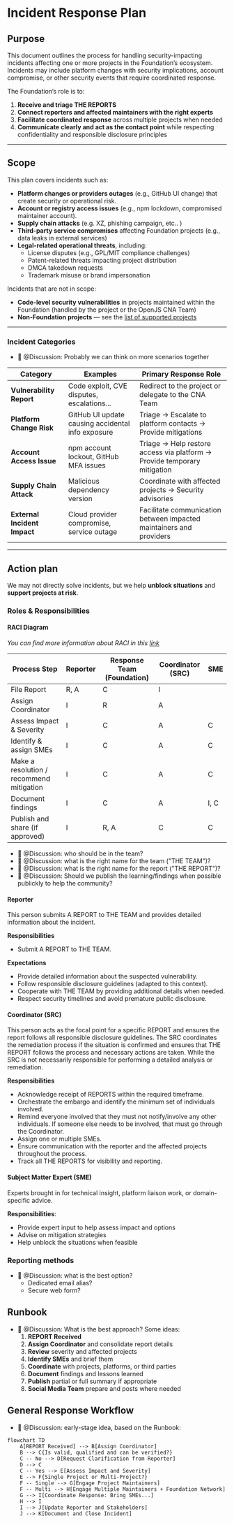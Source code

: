 # Incident Response Plan

## Purpose  
This document outlines the process for handling security-impacting incidents affecting one or more projects in the Foundation’s ecosystem. Incidents may include platform changes with security implications, account compromise, or other security events that require coordinated response.

The Foundation’s role is to:  
1. **Receive and triage THE REPORTS**  
2. **Connect reporters and affected maintainers with the right experts**  
3. **Facilitate coordinated response** across multiple projects when needed  
4. **Communicate clearly and act as the contact point** while respecting confidentiality and responsible disclosure principles  

---

## Scope  

This plan covers incidents such as:  
- **Platform changes or providers outages** (e.g., GitHub UI change) that create security or operational risk.  
- **Account or registry access issues** (e.g., npm lockdown, compromised maintainer account).  
- **Supply chain attacks** (e.g. XZ, phishing campaign, etc.. )  
- **Third-party service compromises** affecting Foundation projects (e.g., data leaks in external services)  
- **Legal-related operational threats**, including:
  - License disputes (e.g., GPL/MIT compliance challenges)
  - Patent-related threats impacting project distribution
  - DMCA takedown requests
  - Trademark misuse or brand impersonation


Incidents that are not in scope:
- **Code-level security vulnerabilities** in projects maintained within the Foundation (handled by the project or the OpenJS CNA Team)
- **Non-Foundation projects** — see the [list of supported projects](https://openjsf.org/projects)  

---

### Incident Categories  

- 🍿 @Discussion: Probably we can think on more scenarios together 


| Category | Examples | Primary Response Role |
|----------|----------|-----------------------|
| **Vulnerability Report** | Code exploit, CVE disputes, escalations... | Redirect to the project or delegate to the CNA Team |
| **Platform Change Risk** | GitHub UI update causing accidental info exposure | Triage → Escalate to platform contacts → Provide mitigations |
| **Account Access Issue** | npm account lockout, GitHub MFA issues | Triage → Help restore access via platform → Provide temporary mitigation |
| **Supply Chain Attack** | Malicious dependency version | Coordinate with affected projects → Security advisories |
| **External Incident Impact** | Cloud provider compromise, service outage | Facilitate communication between impacted maintainers and providers |

---


## Action plan  

We may not directly solve incidents, but we help **unblock situations** and **support projects at risk**.

### Roles & Responsibilities


#### RACI Diagram

_You can find more information about RACI in this [link](https://www.atlassian.com/work-management/project-management/raci-chart)_


| Process Step                          | Reporter | Response Team (Foundation) | Coordinator (SRC) | SME |
|---------------------------------------|----------|-----------------------------|-------------------|-----|
| File Report                       | R, A     | C                           | I                 |     |
| Assign Coordinator                | I        | R                           | A                 |     |
| Assess Impact & Severity          | I        | C                           | A                 | C   |
| Identify & assign SMEs            | I        | C                           | A                 | C   |
| Make a resolution / recommend mitigation | I  | C                           | A                 | C   |
| Document findings                 | I        | C                           | A                 | I, C   |
| Publish and share (if approved)   | I        | R, A                        | C                 | C   |

- 🍿 @Discussion: who should be in the team? 
- 🍿 @Discussion: what is the right name for the team ("THE TEAM")? 
- 🍿 @Discussion: what is the right name for the report ("THE REPORT")? 
- 🍿 @Discussion: Should we publish the learning/findings when possible publickly to help the community?

#### Reporter

This person submits A REPORT to THE TEAM and provides detailed information about the incident.

**Responsibilities**

- Submit A REPORT to THE TEAM.

**Expectations**

- Provide detailed information about the suspected vulnerability.
- Follow responsible disclosure guidelines (adapted to this context).
- Cooperate with THE TEAM by providing additional details when needed.
- Respect security timelines and avoid premature public disclosure.



#### Coordinator (SRC)

This person acts as the focal point for a specific REPORT and ensures the report follows all responsible disclosure guidelines. The SRC coordinates the remediation process if the situation is confirmed and ensures that THE REPORT follows the process and necessary actions are taken. While the SRC is not necessarily responsible for performing a detailed analysis or remediation.

**Responsibilities**

- Acknowledge receipt of REPORTS within the required timeframe.
- Orchestrate the embargo and identify the minimum set of individuals involved.
- Remind everyone involved that they must not notify/involve any other individuals. If someone else needs to be involved, that must go through the Coordinator.
- Assign one or multiple SMEs.
- Ensure communication with the reporter and the affected projects throughout the process.
- Track all THE REPORTS for visibility and reporting.

#### Subject Matter Expert (SME)
Experts brought in for technical insight, platform liaison work, or domain-specific advice.  

**Responsibilities**:  
- Provide expert input to help assess impact and options  
- Advise on mitigation strategies  
- Help unblock the situations when feasible

### Reporting methods

- 🍿 @Discussion: what is the best option?
    - Dedicated email alias?  
    - Secure web form?


## Runbook

- 🍿 @Discussion: What is the best approach? Some ideas:
    1. **REPORT Received**  
    2. **Assign Coordinator** and consolidate report details  
    3. **Review** severity and affected projects  
    4. **Identify SMEs** and brief them  
    5. **Coordinate** with projects, platforms, or third parties  
    6. **Document** findings and lessons learned  
    7. **Publish** partial or full summary if appropriate  
    8. **Social Media Team** prepare and posts where needed 

## General Response Workflow  

- 🍿 @Discussion: early-stage idea, based on the Runbook:

```mermaid
flowchart TD
    A[REPORT Received] --> B[Assign Coordinator]
    B --> C{Is valid, qualified and can be verified?}
    C -- No --> D[Request Clarification from Reporter]
    D --> C
    C -- Yes --> E[Assess Impact and Severity]
    E --> F{Single Project or Multi-Project?}
    F -- Single --> G[Engage Project Maintainers]
    F -- Multi --> H[Engage Multiple Maintainers + Foundation Network]
    G --> I[Coordinate Response: Bring SMEs...]
    H --> I
    I --> J[Update Reporter and Stakeholders]
    J --> K[Document and Close Incident]


